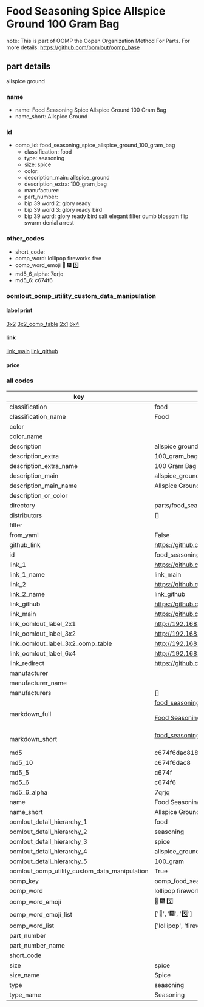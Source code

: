 # Food Seasoning Spice Allspice Ground 100 Gram Bag  

note: This is part of OOMP the Oopen Organization Method For Parts. For more details: https://github.com/oomlout/oomp_base

##  part details
  



allspice ground



### name
* name: Food Seasoning Spice Allspice Ground 100 Gram Bag
* name_short: Allspice Ground
### id
* oomp_id: food_seasoning_spice_allspice_ground_100_gram_bag
  * classification: food
  * type: seasoning
  * size: spice
  * color: 
  * description_main: allspice_ground
  * description_extra: 100_gram_bag
  * manufacturer: 
  * part_number: 
  * bip 39 word 2: glory ready
  * bip 39 word 3: glory ready bird
  * bip 39 word: glory ready bird salt elegant filter dumb blossom flip swarm denial arrest

### other_codes
* short_code: 
* oomp_word: lollipop fireworks five
* oomp_word_emoji :lollipop: :fireworks: :five:
* md5_6_alpha: 7qrjq
* md5_6: c674f6






### oomlout_oomp_utility_custom_data_manipulation
#### label print
[3x2](http://192.168.1.245:1112/?label=oomp%207qrjq)
[3x2_oomp_table](http://192.168.1.108:1112/?label=oomp%207qrjq)
[2x1](http://192.168.1.242:1112/?label=oomp%207qrjq)
[6x4](http://192.168.1.55:1112/?label=oomp%207qrjq)    

#### link

[link_main](https://github.com/oomlout/oomlout_oomp_version_1_messy/tree/main/parts/food_seasoning_spice_allspice_ground_100_gram_bag) [link_github](https://github.com/oomlout/oomlout_oomp_version_1_messy/tree/main/parts/food_seasoning_spice_allspice_ground_100_gram_bag)                             

#### price







### all codes 
| key | value |  
| --- | --- |  
| classification | food |  
| classification_name | Food |  
| color |  |  
| color_name |  |  
| description | allspice ground |  
| description_extra | 100_gram_bag |  
| description_extra_name | 100 Gram Bag |  
| description_main | allspice_ground |  
| description_main_name | Allspice Ground |  
| description_or_color |   |  
| directory | parts/food_seasoning_spice_allspice_ground_100_gram_bag |  
| distributors | [] |  
| filter |  |  
| from_yaml | False |  
| github_link | https://github.com/oomlout/oomlout_oomp_part_src/tree/main/parts/food_seasoning_spice_allspice_ground_100_gram_bag |  
| id | food_seasoning_spice_allspice_ground_100_gram_bag |  
| link_1 | https://github.com/oomlout/oomlout_oomp_version_1_messy/tree/main/parts/food_seasoning_spice_allspice_ground_100_gram_bag |  
| link_1_name | link_main |  
| link_2 | https://github.com/oomlout/oomlout_oomp_version_1_messy/tree/main/parts/food_seasoning_spice_allspice_ground_100_gram_bag |  
| link_2_name | link_github |  
| link_github | https://github.com/oomlout/oomlout_oomp_version_1_messy/tree/main/parts/food_seasoning_spice_allspice_ground_100_gram_bag |  
| link_main | https://github.com/oomlout/oomlout_oomp_version_1_messy/tree/main/parts/food_seasoning_spice_allspice_ground_100_gram_bag |  
| link_oomlout_label_2x1 | http://192.168.1.242:1112/?label=oomp%207qrjq |  
| link_oomlout_label_3x2 | http://192.168.1.245:1112/?label=oomp%207qrjq |  
| link_oomlout_label_3x2_oomp_table | http://192.168.1.108:1112/?label=oomp%207qrjq |  
| link_oomlout_label_6x4 | http://192.168.1.55:1112/?label=oomp%207qrjq |  
| link_redirect | https://github.com/oomlout/oomlout_oomp_version_1_messy/tree/main/parts/food_seasoning_spice_allspice_ground_100_gram_bag |  
| manufacturer |  |  
| manufacturer_name |  |  
| manufacturers | [] |  
| markdown_full | [food_seasoning_spice_allspice_ground_100_gram_bag](none)<br>[](none)<br>[Food Seasoning Spice Allspice Ground 100 Gram Bag](none)<br><br> |  
| markdown_short | [food_seasoning_spice_allspice_ground_100_gram_bag](none)<br><br> |  
| md5 | c674f6dac818087d59a3cbea2d2cb31c |  
| md5_10 | c674f6dac8 |  
| md5_5 | c674f |  
| md5_6 | c674f6 |  
| md5_6_alpha | 7qrjq |  
| name | Food Seasoning Spice Allspice Ground 100 Gram Bag |  
| name_short | Allspice Ground |  
| oomlout_detail_hierarchy_1 | food |  
| oomlout_detail_hierarchy_2 | seasoning |  
| oomlout_detail_hierarchy_3 | spice |  
| oomlout_detail_hierarchy_4 | allspice_ground |  
| oomlout_detail_hierarchy_5 | 100_gram |  
| oomlout_oomp_utility_custom_data_manipulation | True |  
| oomp_key | oomp_food_seasoning_spice_allspice_ground_100_gram_bag |  
| oomp_word | lollipop fireworks five |  
| oomp_word_emoji | :lollipop: :fireworks: :five: |  
| oomp_word_emoji_list | [':lollipop:', ':fireworks:', ':five:'] |  
| oomp_word_list | ['lollipop', 'fireworks', 'five'] |  
| part_number |  |  
| part_number_name |  |  
| short_code |  |  
| size | spice |  
| size_name | Spice |  
| type | seasoning |  
| type_name | Seasoning |  
